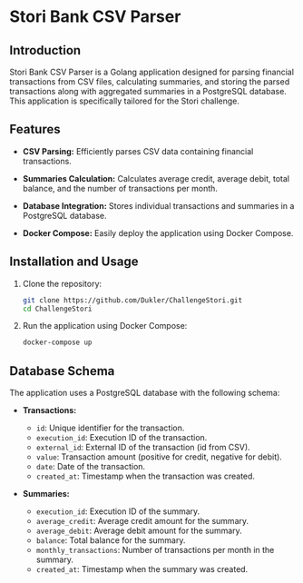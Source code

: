 # Stori Bank CSV Parser

## Introduction

Stori Bank CSV Parser is a Golang application designed for parsing financial transactions from CSV files, calculating summaries, and storing the parsed transactions along with aggregated summaries in a PostgreSQL database. This application is specifically tailored for the Stori challenge.

## Features

- **CSV Parsing:** Efficiently parses CSV data containing financial transactions.
  
- **Summaries Calculation:** Calculates average credit, average debit, total balance, and the number of transactions per month.

- **Database Integration:** Stores individual transactions and summaries in a PostgreSQL database.

- **Docker Compose:** Easily deploy the application using Docker Compose.

## Installation and Usage

1. Clone the repository:

   ```bash
   git clone https://github.com/Dukler/ChallengeStori.git
   cd ChallengeStori
   ```
2. Run the application using Docker Compose:

   ```bash
   docker-compose up
   ```

## Database Schema

The application uses a PostgreSQL database with the following schema:

- **Transactions:**
  - `id`: Unique identifier for the transaction.
  - `execution_id`: Execution ID of the transaction.
  - `external_id`: External ID of the transaction (id from CSV).
  - `value`: Transaction amount (positive for credit, negative for debit).
  - `date`: Date of the transaction.
  - `created_at`: Timestamp when the transaction was created.

- **Summaries:**
  - `execution_id`: Execution ID of the summary.
  - `average_credit`: Average credit amount for the summary.
  - `average_debit`: Average debit amount for the summary.
  - `balance`: Total balance for the summary.
  - `monthly_transactions`: Number of transactions per month in the summary.
  - `created_at`: Timestamp when the summary was created.